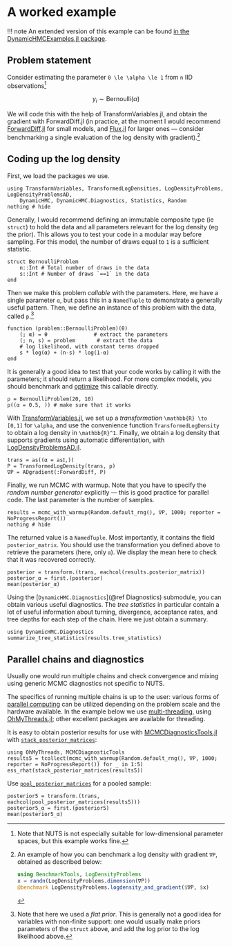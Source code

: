 # A worked example

!!! note
    An extended version of this example can be found [in the DynamicHMCExamples.jl package](https://github.com/tpapp/DynamicHMCExamples.jl/blob/master/src/example_independent_bernoulli.jl).

## Problem statement

Consider estimating the parameter ``0 \le \alpha \le 1`` from ``n`` IID observations[^4]

[^4]: Note that NUTS is not especially suitable for low-dimensional parameter spaces, but this example works fine.

```math
y_i \sim \mathrm{Bernoulli}(\alpha)
```
We will code this with the help of TransformVariables.jl, and obtain the gradient with ForwardDiff.jl (in practice, at the moment I would recommend [ForwardDiff.jl](https://github.com/JuliaDiff/ForwardDiff.jl) for small models, and [Flux.jl](https://github.com/FluxML/Flux.jl) for larger ones — consider benchmarking a single evaluation of the log density with gradient).[^5]

[^5]: An example of how you can benchmark a log density with gradient `∇P`, obtained as described below:
    ```julia
    using BenchmarkTools, LogDensityProblems
    x = randn(LogDensityProblems.dimension(∇P))
    @benchmark LogDensityProblems.logdensity_and_gradient($∇P, $x)
    ```

## Coding up the log density

First, we load the packages we use.

```@example bernoulli
using TransformVariables, TransformedLogDensities, LogDensityProblems, LogDensityProblemsAD,
    DynamicHMC, DynamicHMC.Diagnostics, Statistics, Random
nothing # hide
```

Generally, I would recommend defining an immutable composite type (ie `struct`) to hold the data and all parameters relevant for the log density (eg the prior). This allows you to test your code in a modular way before sampling. For this model, the number of draws equal to `1` is a sufficient statistic.

```@example bernoulli
struct BernoulliProblem
    n::Int # Total number of draws in the data
    s::Int # Number of draws `==1` in the data
end
```

Then we make this problem *callable* with the parameters. Here, we have a single parameter `α`, but pass this in a `NamedTuple` to demonstrate a generally useful pattern. Then, we define an instance of this problem with the data, called `p`.[^6]

[^6]: Note that here we used a *flat prior*. This is generally not a good idea for variables with non-finite support: one would usually make priors parameters of the `struct` above, and add the log prior to the log likelihood above.

```@example bernoulli
function (problem::BernoulliProblem)(θ)
    (; α) = θ               # extract the parameters
    (; n, s) = problem       # extract the data
    # log likelihood, with constant terms dropped
    s * log(α) + (n-s) * log(1-α)
end
```

It is generally a good idea to test that your code works by calling it with the parameters; it should return a likelihood. For more complex models, you should benchmark and [optimize](https://docs.julialang.org/en/v1/manual/performance-tips/) this callable directly.

```@example bernoulli
p = BernoulliProblem(20, 10)
p((α = 0.5, )) # make sure that it works
```

With [TransformVariables.jl](https://github.com/tpapp/TransformVariables.jl), we set up a *transformation* ``\mathbb{R} \to [0,1]`` for ``\alpha``, and use the convenience function `TransformedLogDensity` to obtain a log density in ``\mathbb{R}^1``. Finally, we obtain a log density that supports gradients using automatic differentiation, with [LogDensityProblemsAD.jl](https://github.com/tpapp/LogDensityProblemsAD.jl).

```@example bernoulli
trans = as((α = as𝕀,))
P = TransformedLogDensity(trans, p)
∇P = ADgradient(:ForwardDiff, P)
```

Finally, we run MCMC with warmup. Note that you have to specify the *random number generator* explicitly — this is good practice for parallel code. The last parameter is the number of samples.

```@example bernoulli
results = mcmc_with_warmup(Random.default_rng(), ∇P, 1000; reporter = NoProgressReport())
nothing # hide
```

The returned value is a `NamedTuple`. Most importantly, it contains the field `posterior_matrix`. You should use the transformation you defined above to retrieve the parameters (here, only `α`). We display the mean here to check that it was recovered correctly.

```@example bernoulli
posterior = transform.(trans, eachcol(results.posterior_matrix))
posterior_α = first.(posterior)
mean(posterior_α)
```

Using the [`DynamicHMC.Diagnostics`](@ref Diagnostics) submodule, you can obtain various useful diagnostics. The *tree statistics* in particular contain a lot of useful information about turning, divergence, acceptance rates, and tree depths for each step of the chain. Here we just obtain a summary.

```@example bernoulli
using DynamicHMC.Diagnostics
summarize_tree_statistics(results.tree_statistics)
```

## Parallel chains and diagnostics

Usually one would run multiple chains and check convergence and mixing using generic MCMC diagnostics not specific to NUTS.

The specifics of running multiple chains is up to the user: various forms of [parallel computing](https://docs.julialang.org/en/v1/manual/parallel-computing/) can be utilized depending on the problem scale and the hardware available. In the example below we use [multi-threading](https://docs.julialang.org/en/v1/manual/multi-threading/), using [OhMyThreads.jl](https://github.com/JuliaFolds2/OhMyThreads.jl); other excellent packages are available for threading.

It is easy to obtain posterior results for use with [MCMCDiagnosticsTools.jl](https://github.com/TuringLang/MCMCDiagnosticTools.jl/) with [`stack_posterior_matrices`](@ref):

```@example bernoulli
using OhMyThreads, MCMCDiagnosticTools
results5 = tcollect(mcmc_with_warmup(Random.default_rng(), ∇P, 1000; reporter = NoProgressReport()) for _ in 1:5)
ess_rhat(stack_posterior_matrices(results5))
```

Use [`pool_posterior_matrices`](@ref) for a pooled sample:

```@example bernoulli
posterior5 = transform.(trans, eachcol(pool_posterior_matrices(results5)))
posterior5_α = first.(posterior5)
mean(posterior5_α)
```

